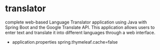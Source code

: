 # translator
complete web-based Language Translator application using Java with Spring Boot and the Google Translate API. This application allows users to enter text and translate it into different languages through a web interface.

* application.properties
     spring.thymeleaf.cache=false
